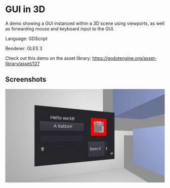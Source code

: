 # GUI in 3D

A demo showing a GUI instanced within a 3D scene using viewports,
as well as forwarding mouse and keyboard input to the GUI.

Language: GDScript

Renderer: GLES 3

Check out this demo on the asset library: https://godotengine.org/asset-library/asset/127

## Screenshots

![Screenshot](screenshots/gui.png)
